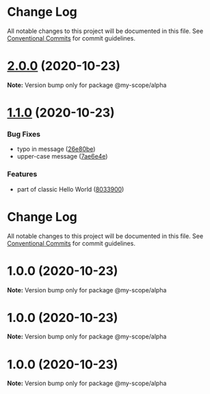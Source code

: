 # Change Log

All notable changes to this project will be documented in this file.
See [Conventional Commits](https://conventionalcommits.org) for commit guidelines.

# [2.0.0](https://github.com/rurich-shiftpixy/lerna/compare/@my-scope/alpha@1.1.0...@my-scope/alpha@2.0.0) (2020-10-23)

**Note:** Version bump only for package @my-scope/alpha





<a name="1.1.0"></a>
# [1.1.0](https://github.com/rurich-shiftpixy/lerna/compare/@my-scope/alpha@1.0.0...@my-scope/alpha@1.1.0) (2020-10-23)


### Bug Fixes

* typo in message ([26e80be](https://github.com/rurich-shiftpixy/lerna/commit/26e80be))
* upper-case message ([7ae6e4e](https://github.com/rurich-shiftpixy/lerna/commit/7ae6e4e))


### Features

* part of classic Hello World ([8033900](https://github.com/rurich-shiftpixy/lerna/commit/8033900))




# Change Log

All notable changes to this project will be documented in this file.
See [Conventional Commits](https://conventionalcommits.org) for commit guidelines.

# 1.0.0 (2020-10-23)

**Note:** Version bump only for package @my-scope/alpha





# 1.0.0 (2020-10-23)

**Note:** Version bump only for package @my-scope/alpha





# 1.0.0 (2020-10-23)

**Note:** Version bump only for package @my-scope/alpha
